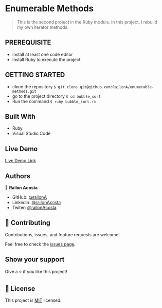 # Enumerable Methods

> This is the second project in the Ruby module. In this project, I rebuild my own iterator methods.

## PREREQUISITE

- Install at least one code editor 
- Install Ruby to execute the project

## GETTING STARTED

- clone the repository `$ git clone git@github.com:RailonA/enumerable-methods.git`
- go to the project directory `$ cd bubble_sort`
- Run the command `$ ruby bubble_sort.rb`

## Built With

- Ruby
- Visual Studio Code 


## Live Demo

[Live Demo Link](https://repl.it/@RailonA/enumerablemethods#main.rb)

## Authors

👤 **Railon Acosta**

- GitHub: [@railonA](https://github.com/RailonA)
- Linkedin: [@railonAcosta](https://www.linkedin.com/in/railon-acosta-81265180/)
- Twiter: [@railonAcosta](https://twitter.com/RailonAcosta)


## 🤝 Contributing

Contributions, issues, and feature requests are welcome!

Feel free to check the [issues page]( https://github.com/RailonA/enumerable-methods/issues ).

## Show your support

Give a ⭐️ if you like this project!

## 📝 License

This project is [MIT](LICENSE) licensed.